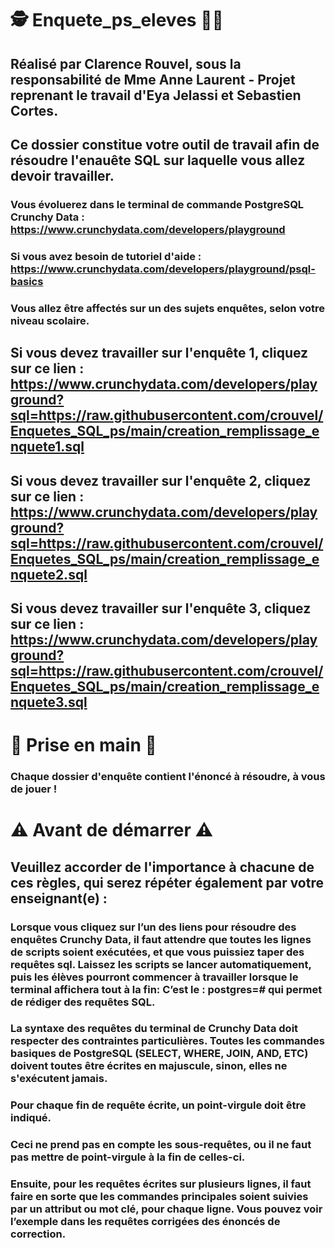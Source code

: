 # 🕵️‍ Enquete_ps_eleves 🕵️‍♀️ 

## Réalisé par Clarence Rouvel, sous la responsabilité de Mme Anne Laurent - Projet reprenant le travail d'Eya Jelassi et Sebastien Cortes.
## Ce dossier constitue votre outil de travail afin de résoudre l'enauête SQL sur laquelle vous allez devoir travailler.

### Vous évoluerez dans le terminal de commande PostgreSQL Crunchy Data : https://www.crunchydata.com/developers/playground
 
### Si vous avez besoin de tutoriel d'aide : https://www.crunchydata.com/developers/playground/psql-basics

### Vous allez être affectés sur un des sujets enquêtes, selon votre niveau scolaire.

## Si vous devez travailler sur l'enquête 1, cliquez sur ce lien :  https://www.crunchydata.com/developers/playground?sql=https://raw.githubusercontent.com/crouvel/Enquetes_SQL_ps/main/creation_remplissage_enquete1.sql

## Si vous devez travailler sur l'enquête 2, cliquez sur ce lien :  https://www.crunchydata.com/developers/playground?sql=https://raw.githubusercontent.com/crouvel/Enquetes_SQL_ps/main/creation_remplissage_enquete2.sql

## Si vous devez travailler sur l'enquête 3, cliquez sur ce lien :   https://www.crunchydata.com/developers/playground?sql=https://raw.githubusercontent.com/crouvel/Enquetes_SQL_ps/main/creation_remplissage_enquete3.sql

# 🚀 Prise en main 🚀

### Chaque dossier d'enquête contient l'énoncé à résoudre, à vous de jouer ! 

# ⚠️ Avant de démarrer ⚠️

## Veuillez accorder de l'importance à chacune de ces règles, qui serez répéter également par votre enseignant(e) :

### Lorsque vous cliquez sur l’un des liens pour résoudre des enquêtes Crunchy Data, il faut attendre que toutes les lignes de scripts soient exécutées, et que vous puissiez taper des requêtes sql. Laissez les scripts se lancer automatiquement, puis les élèves pourront commencer à travailler lorsque le terminal affichera tout à la fin: C’est le : postgres=# qui permet de rédiger des requêtes SQL.


### La syntaxe des requêtes du terminal de Crunchy Data doit respecter des contraintes particulières. Toutes les commandes basiques de PostgreSQL (SELECT, WHERE, JOIN, AND, ETC) doivent toutes être écrites en majuscule, sinon, elles ne s'exécutent jamais.

### Pour chaque fin de requête écrite, un point-virgule doit être indiqué.

### Ceci ne prend pas en compte les sous-requêtes, ou il ne faut pas mettre de point-virgule à la fin de celles-ci.

### Ensuite, pour les requêtes écrites sur plusieurs lignes, il faut faire en sorte que les commandes principales soient suivies par un attribut ou mot clé, pour chaque ligne. Vous pouvez voir l’exemple dans les requêtes corrigées des énoncés de correction.




